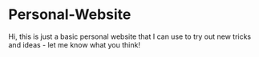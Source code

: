 # Personal-Website
Hi, this is just a basic personal website that I can use to try out new tricks and ideas - let me know what you think!
